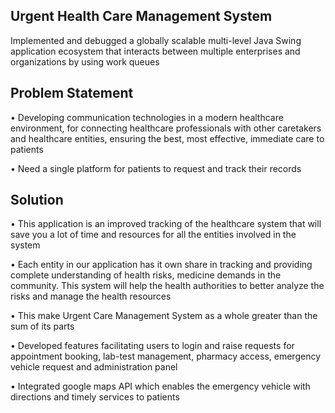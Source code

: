 Urgent Health Care Management System
----------------------------------------

Implemented and debugged a globally scalable multi-level Java Swing application ecosystem that interacts between multiple enterprises and organizations by using work queues 


Problem Statement
-----------------------
• Developing communication technologies in a modern healthcare environment, for connecting healthcare professionals with other caretakers and healthcare entities, ensuring the best, most effective, immediate care to patients

• Need a single platform for patients to request and track their records

Solution
------------------------
• This application is an improved tracking of the healthcare system that will save you a lot of time and resources for all the entities involved in the system

• Each entity in our application has it own share in tracking and providing complete understanding of health risks, medicine demands in the community. This system will help the health authorities to better analyze the risks and manage the health resources

• This make Urgent Care Management System as a whole greater than the sum of its parts

• Developed features facilitating users to login and raise requests for appointment booking, lab-test management, pharmacy access, emergency vehicle request and administration panel 

• Integrated google maps API which enables the emergency vehicle with directions and timely services to patients



